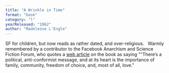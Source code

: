 ```yaml
---
title: "A Wrinkle in Time"
format: "book"
category: "l"
yearReleased: "1962"
author: "Madeleine L'Engle"
---
```

SF for children, but now reads as rather dated, and  over-religious.
 
Warmly remembered by a contributor to the Facebook  Anarchism and Science Fiction Forum, who quotes a <a href="http://mentalfloss.com/article/66705/how-wrinkle-time-changed-sci-fi-forever"> web article</a> on the book as saying ""There’s a political, anti-conformist  message, and at its heart is the importance of family, community, freedom of  choice, and, most of all, love."
 